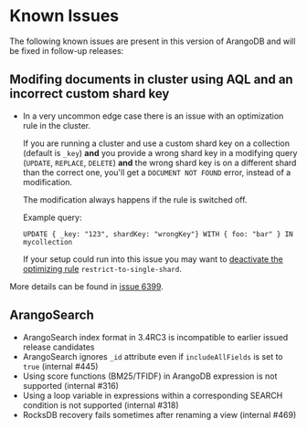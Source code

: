 Known Issues
============

The following known issues are present in this version of ArangoDB and will be fixed
in follow-up releases:

Modifing documents in cluster using AQL and an incorrect custom shard key
-------------------------------------------------------------------------

* In a very uncommon edge case there is an issue with an optimization rule in the cluster.

  If you are running a cluster and use a custom shard key on a collection (default is `_key`)
  **and** you provide a wrong shard key in a modifying query (`UPDATE`, `REPLACE`, `DELETE`)
  **and** the wrong shard key is on a different shard than the correct one, you'll get a
  `DOCUMENT NOT FOUND` error, instead of a modification.

  The modification always happens if the rule is switched off.

  Example query:

      UPDATE { _key: "123", shardKey: "wrongKey"} WITH { foo: "bar" } IN mycollection

  If your setup could run into this issue you may want to
  [deactivate the optimizing rule](../../AQL/ExecutionAndPerformance/Optimizer.html#turning-specific-optimizer-rules-off)
  `restrict-to-single-shard`.

More details can be found in [issue 6399](https://github.com/arangodb/arangodb/issues/6399).


ArangoSearch
------------

* ArangoSearch index format in 3.4RC3 is incompatible to earlier issued release candidates
* ArangoSearch ignores `_id` attribute even if `includeAllFields` is set to `true` (internal #445)
* Using score functions (BM25/TFIDF) in ArangoDB expression is not supported (internal #316)
* Using a loop variable in expressions within a corresponding SEARCH condition is not supported (internal #318)
* RocksDB recovery fails sometimes after renaming a view (internal #469)
